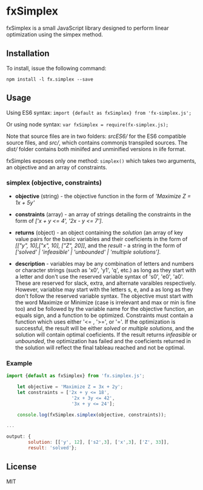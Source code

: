 # fxSimplex

fxSimplex is a small JavaScript library designed to perform linear optimization using the simpex method. 

## Installation

To install, issue the following command:

`npm install -l fx.simplex --save`

## Usage

Using ES6 syntax: `import {default as fxSimplex} from 'fx-simplex.js';`

Or using node syntax: `var fxSimplex = require(fx-simplex.js);`

Note that source files are in two folders: *srcES6/* for the ES6 compatible source files, and *src/*, which contains commonjs transpiled sources. The *dist/* folder contains both miniifed and unminified versions in iife format.

fxSimples exposes only one method: `simplex()` which takes two arguments, an objective and an array of constraints.

### simplex (objective, constraints)

* **objective** (string) - the objective function in the form of *'Maximize Z = 1x + 5y'*

* **constraints** (array) - an array of strings detailing the constraints in the form of *['x + y <= 4', '2x - y <= 7']*.

* **returns** (object) - an object containing the *solution* (an array of key value pairs for the basic variables and their coeficients in the form of *[["y", 10],["x", 10], ["Z", 20]]*, and the *result* - a string in the form of *['solved' | 'infeasible' | 'unbounded' | 'multiple solutions']*.

* **description** - variables may be any combination of letters and numbers or character strings (such as 'x0', 'y1', 'q', etc.) as long as they start with a letter and don't use the reserved variable syntax of 's0', 'e0', 'a0'. These are reserved for slack, extra, and alternate varaibles respectively. However, variablse may start with the letters s, e, and a as long as they don't follow the reserved variable syntax. The objective must start with the word Maximize or Minimize (case is irrelevant and max or min is fine too) and be followed by the variable name for the objective function, an equals sign, and a function to be optimized. Constraints must contain a function which uses either '<=
, '>=', or '='. If the optimization is successful, the result will be either *solved* or *multiple solutions*, and the solution will contain optimal coeficients. If the result returns *infeasible* or *unbounded*, the optimization has failed and the coeficients returned in the solution will reflect the final tableau reached and not be optimal.

### Example

```javascript
import {default as fxSimplex} from 'fx.simplex.js';

    let objective = 'Maximize Z = 3x + 2y';
    let constraints = ['2x + y <= 18',
                        '2x + 3y <= 42',
                        '3x + y <= 24'];

    console.log(fxSimplex.simplex(objective, constraints));

...

output: {
        solution: [['y', 12], ['s2',3], ['x',3], ['Z', 33]],
        result: 'solved'};
```
## License

MIT


